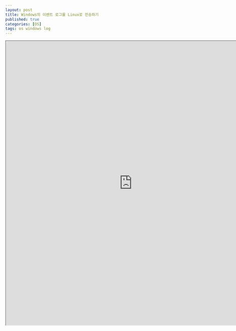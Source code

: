 ```yaml
---
layout: post
title: Windows의 이벤트 로그를 Linux로 전송하기
published: true
categories: [OS]
tags: os windows log
---
```

<iframe width="800" height="900" src="https://docs.google.com/document/d/e/2PACX-1vR8u9kua3PwO4ivkc9w0d7LYS-6ew4XM-IfOQoVX7N5B_e4MwtjLQ0nRtct6We69pIOKHpDA6bDEO-x/pub?embedded=true"></iframe>        
     
